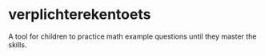verplichterekentoets
====================

A tool for children to practice math example questions until they master the skills.
